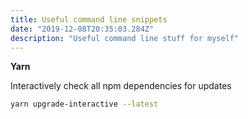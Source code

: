 ```yaml
---
title: Useful command line snippets
date: "2019-12-08T20:35:03.284Z"
description: "Useful command line stuff for myself"
---
```


**Yarn**

Interactively check all npm dependencies for updates
```bash
yarn upgrade-interactive --latest

```
